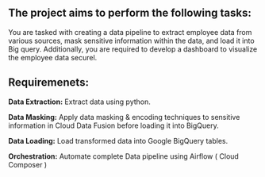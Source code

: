 ## The project aims to perform the following tasks:
You are tasked with creating a data pipeline to extract employee data from various sources, mask sensitive information within the data,
and load it into Big query. Additionally, you are required to develop a dashboard to visualize the employee data securel.

## Requiremenets:

**Data Extraction:** Extract data using python.

**Data Masking:** Apply data masking & encoding techniques to sensitive information in Cloud Data Fusion before loading it into BigQuery.

**Data Loading:** Load transformed data into Google BigQuery tables.

**Orchestration:** Automate complete Data pipeline using Airflow ( Cloud Composer )
